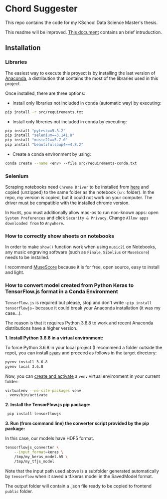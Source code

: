 # Chord Suggester

This repo contains the code for my KSchool Data Science Master's thesis. 

This readme will be improved. [This document](doc/initial-presentation.pdf) contains an brief intruduction. 

## Installation

### Libraries

The easiest way to execute this proyect is by installing the last version of [Anaconda](https://www.anaconda.com/distribution/), a distribution that contains the most of the libraries used in this project. 

Once installed, there are three options:

- Install only libraries not included in conda (automatic way) by executing:

```bash
pip install -r src/requirements.txt
```

- Install only libreries not included in conda by executing:

```bash
pip install "pytest==5.3.2"
pip install "selenium==3.141.0"
pip install "music21==5.7.0"
pip install "beautifulsoup4==4.8.2"
```

- Create a conda environment by using:

```bash
conda create --name <env> --file src/requirements-conda.txt
```

### Selenium

Scraping notebooks need `Chrome Driver` to be installed from [here](https://sites.google.com/a/chromium.org/chromedriver/home) and copied (unzipped) to the same folder as the notebook (`src` folder). In the repo, my version is copied, but it could not work on your computer. The driver must be compatible with the installed chrome version.

In `MacOS`, you must additionally allow mac-os to run non-known apps: open `System Preferences` and click `Security & Privacy`. Change `Allow apps downloaded from` to `Anywhere`.

### How to correctly show sheets on notebooks

In order to make `show()` function work when using `music21` on Notebooks, any music engraving software (such as `Finale`, `Sibelius` or `MuseScore`) needs to be installed. 

I recommend [MuseScore](https://musescore.org) because it is for free, open source, easy to install and light. 

### How to convert model created from Python Keras to TensorFlow.js format in a Conda Environment

`TensorFlow.js` is required but please, stop and don't write ``~pip install tensorflowjs~`` becasue it could break your Anaconda installation (it was my case...).

The reason is that it requires Python 3.6.8 to work and recent Anaconda distributions have a higher version. 

__1. Install Python 3.6.8 in a virtual environment:__

To force Python 3.6.8 in your local project (I recommend a folder outside the repo), you can install
[`pyenv`](https://github.com/pyenv/pyenv) and proceed as follows in the target
directory:

```bash
pyenv install 3.6.8
pyenv local 3.6.8
```

Now, you can
[create and activate](https://packaging.python.org/guides/installing-using-pip-and-virtual-environments/)
a `venv` virtual environment in your current folder:

```bash
virtualenv --no-site-packages venv
. venv/bin/activate
```

__2. Install the TensorFlow.js pip package:__

```bash
 pip install tensorflowjs
```

__3. Run (from command line) the converter script provided by the pip package:__

In this case, our models have HDF5 format. 

```bash
tensorflowjs_converter \
    --input_format=keras \
    /tmp/my_keras_model.h5 \
    /tmp/my_tfjs_model
```

Note that the input path used above is a subfolder generated automatically by `tensorflow` when it
saved a tf.keras model in the SavedModel format.

The output folder will contain a .json file ready to be copied to frontend `public` folder. 
